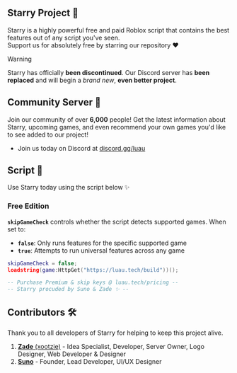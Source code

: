 ## Starry Project 🌟
Starry is a highly powerful free and paid Roblox script that contains the best features out of any script you've seen.
<br>Support us for absolutely free by starring our repository ❤️

> [!WARNING]
> Starry has officially **been discontinued**. Our Discord server has **been replaced** and will begin a _brand new_, **even better project**.

## Community Server 💫
Join our community of over **6,000** people! Get the latest information about Starry, upcoming games, and even recommend your own games you'd like to see added to our project!
- Join us today on Discord at [discord.gg/luau](https://discord.gg/luau)

## Script 📜
Use Starry today using the script below ✨
### Free Edition
**`skipGameCheck`** controls whether the script detects supported games. When set to:
- **`false`**: Only runs features for the specific supported game
- **`true`**: Attempts to run universal features across any game

```lua
skipGameCheck = false;
loadstring(game:HttpGet("https://luau.tech/build"))();

-- Purchase Premium & skip keys @ luau.tech/pricing --
-- Starry procuded by Suno & Zade ✨ --
```

## Contributors 🛠️
Thank you to all developers of Starry for helping to keep this project alive.
1. [**Zade** (xootzie)](https://github.com/xootzie) - Idea Specialist, Developer, Server Owner, Logo Designer, Web Developer & Designer
2. [**Suno**](https://github.com/mr-suno) - Founder, Lead Developer, UI/UX Designer
